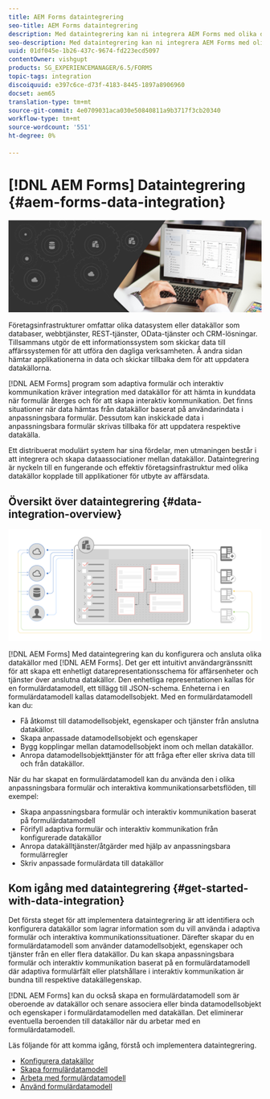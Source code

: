 ```yaml
---
title: AEM Forms dataintegrering
seo-title: AEM Forms dataintegrering
description: Med dataintegrering kan ni integrera AEM Forms med olika datakällor och skapa formulärdatamodell för att skapa och arbeta med adaptiva formulär och interaktiv kommunikation.
seo-description: Med dataintegrering kan ni integrera AEM Forms med olika datakällor och skapa formulärdatamodell för att skapa och arbeta med adaptiva formulär och interaktiv kommunikation.
uuid: 01df045e-1b26-437c-9674-fd223ecd5097
contentOwner: vishgupt
products: SG_EXPERIENCEMANAGER/6.5/FORMS
topic-tags: integration
discoiquuid: e397c6ce-d73f-4183-8445-1897a8906960
docset: aem65
translation-type: tm+mt
source-git-commit: 4e0709031aca030e50840811a9b3717f3cb20340
workflow-type: tm+mt
source-wordcount: '551'
ht-degree: 0%

---
```



# [!DNL AEM Forms] Dataintegrering  {#aem-forms-data-integration}

![](do-not-localize/data-integeration.png)

Företagsinfrastrukturer omfattar olika datasystem eller datakällor som databaser, webbtjänster, REST-tjänster, OData-tjänster och CRM-lösningar. Tillsammans utgör de ett informationssystem som skickar data till affärssystemen för att utföra den dagliga verksamheten. Å andra sidan hämtar applikationerna in data och skickar tillbaka dem för att uppdatera datakällorna.

[!DNL AEM Forms] program som adaptiva formulär och interaktiv kommunikation kräver integration med datakällor för att hämta in kunddata när formulär återges och för att skapa interaktiv kommunikation. Det finns situationer när data hämtas från datakällor baserat på användarindata i anpassningsbara formulär. Dessutom kan inskickade data i anpassningsbara formulär skrivas tillbaka för att uppdatera respektive datakälla.

Ett distribuerat modulärt system har sina fördelar, men utmaningen består i att integrera och skapa dataassociationer mellan datakällor. Dataintegrering är nyckeln till en fungerande och effektiv företagsinfrastruktur med olika datakällor kopplade till applikationer för utbyte av affärsdata.

## Översikt över dataintegrering {#data-integration-overview}

![aem-forms-data-integeration](assets/aem-forms-data-integeration.png)

[!DNL AEM Forms] Med dataintegrering kan du konfigurera och ansluta olika datakällor med  [!DNL AEM Forms]. Det ger ett intuitivt användargränssnitt för att skapa ett enhetligt datarepresentationsschema för affärsenheter och tjänster över anslutna datakällor. Den enhetliga representationen kallas för en formulärdatamodell, ett tillägg till JSON-schema. Enheterna i en formulärdatamodell kallas datamodellsobjekt. Med en formulärdatamodell kan du:

* Få åtkomst till datamodellsobjekt, egenskaper och tjänster från anslutna datakällor.
* Skapa anpassade datamodellsobjekt och egenskaper
* Bygg kopplingar mellan datamodellsobjekt inom och mellan datakällor.
* Anropa datamodellsobjekttjänster för att fråga efter eller skriva data till och från datakällor.

När du har skapat en formulärdatamodell kan du använda den i olika anpassningsbara formulär och interaktiva kommunikationsarbetsflöden, till exempel:

* Skapa anpassningsbara formulär och interaktiv kommunikation baserat på formulärdatamodell
* Förifyll adaptiva formulär och interaktiv kommunikation från konfigurerade datakällor
* Anropa datakälltjänster/åtgärder med hjälp av anpassningsbara formulärregler
* Skriv anpassade formulärdata till datakällor

## Kom igång med dataintegrering {#get-started-with-data-integration}

Det första steget för att implementera dataintegrering är att identifiera och konfigurera datakällor som lagrar information som du vill använda i adaptiva formulär och interaktiva kommunikationssituationer. Därefter skapar du en formulärdatamodell som använder datamodellsobjekt, egenskaper och tjänster från en eller flera datakällor. Du kan skapa anpassningsbara formulär och interaktiv kommunikation baserat på en formulärdatamodell där adaptiva formulärfält eller platshållare i interaktiv kommunikation är bundna till respektive datakällegenskap.

[!DNL AEM Forms] kan du också skapa en formulärdatamodell som är oberoende av datakällor och senare associera eller binda datamodellsobjekt och egenskaper i formulärdatamodellen med datakällan. Det eliminerar eventuella beroenden till datakällor när du arbetar med en formulärdatamodell.

Läs följande för att komma igång, förstå och implementera dataintegrering.

* [Konfigurera datakällor](../../forms/using/configure-data-sources.md)
* [Skapa formulärdatamodell](../../forms/using/create-form-data-models.md)
* [Arbeta med formulärdatamodell](../../forms/using/work-with-form-data-model.md)
* [Använd formulärdatamodell](../../forms/using/using-form-data-model.md)

